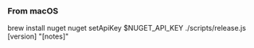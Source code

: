 ### From macOS

brew install nuget
nuget setApiKey $NUGET_API_KEY
./scripts/release.js [version] "[notes]"